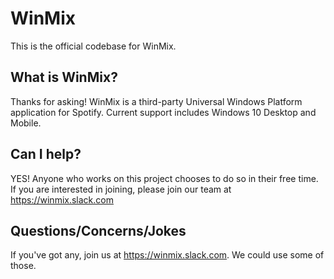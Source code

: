 # WinMix

This is the official codebase for WinMix.

## What is WinMix?
Thanks for asking! WinMix is a third-party Universal Windows Platform application for Spotify. Current support includes Windows 10 Desktop and Mobile.

## Can I help?
YES! Anyone who works on this project chooses to do so in their free time. If you are interested in joining, please join our team at https://winmix.slack.com

## Questions/Concerns/Jokes
If you've got any, join us at https://winmix.slack.com. We could use some of those.
